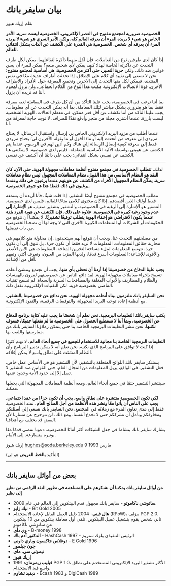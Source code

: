 # بيان سايفر بانك

بقلم إريك هيوز

**الخصوصية ضرورية لمجتمع مفتوح في العصر الإلكتروني.
الخصوصية ليست سرية. الأمر الخاص هو شيء لا يريده المرء
أن يعرفه العالم كله، ولكن الأمر السري
هو شيء لا يريده المرء أن يعرفه أي شخص. الخصوصية هي
القدرة على الكشف عن الذات بشكل انتقائي للعالم.**

إذا كان لدى طرفين نوع من التعاملات، فإن لكل منهما
ذاكرة لتفاعلهما. يمكن لكل طرف التحدث عن
ذاكرته الخاصة لهذا؛ كيف يمكن لأي شخص منعه؟ يمكن للمرء
أن يسن قوانين ضد ذلك، ولكن **حرية التعبير، حتى
أكثر من الخصوصية، هي أساسية لمجتمع مفتوح؛** نحن
لا نسعى إلى تقييد أي كلام على الإطلاق. إذا تحدثت أطراف عديدة
معًا في نفس المنتدى، فيمكن لكل منها التحدث إلى الآخرين
وتجميع المعرفة حول الأفراد
والأطراف الأخرى. قوة الاتصالات الإلكترونية
مكنت هذا النوع من الكلام الجماعي، ولن يزول لمجرد
أننا قد نريده أن يزول.

بما أننا نرغب في الخصوصية، يجب علينا التأكد من أن كل طرف في
المعاملة لديه معرفة فقط بما هو ضروري بشكل مباشر
لتلك المعاملة. بما أنه يمكن التحدث عن أي معلومات،
يجب علينا التأكد من أننا نكشف عن أقل قدر ممكن.
في معظم الحالات، الهوية الشخصية ليست بارزة. عندما أشتري
مجلة من متجر وأدفع نقدًا للصراف، لا توجد حاجة
لمعرفة من أنا.

عندما أطلب من مزود البريد الإلكتروني الخاص بي إرسال واستقبال
الرسائل، لا يحتاج مزودي إلى معرفة من أتحدث إليه أو ماذا أقول أو ما يقوله الآخرون لي؛
يحتاج مزودي فقط إلى معرفة كيفية إيصال الرسالة إلى هناك
وكم أدين لهم في الرسوم. عندما يتم الكشف عن هويتي
بواسطة الآلية الأساسية للمعاملة، فليس لدي
خصوصية. لا يمكنني هنا الكشف عن نفسي بشكل انتقائي؛ يجب علي دائمًا
أن أكشف عن نفسي.

---

لذلك، **تتطلب الخصوصية في مجتمع مفتوح أنظمة معاملات مجهولة الهوية.
حتى الآن، كان النقد هو النظام الأساسي
من هذا القبيل. نظام المعاملات المجهول ليس نظام
معاملات سرية. يمكّن النظام المجهول الأفراد من الكشف عن هويتهم عندما يرغبون في ذلك وعندما يرغبون في ذلك فقط؛
هذا هو جوهر الخصوصية.**

تتطلب الخصوصية في مجتمع مفتوح أيضًا التشفير. إذا قلت
شيئًا، فأنا أريده أن يسمعه فقط أولئك الذين أقصدهم.
إذا كان محتوى كلامي متاحًا للعالم، فليس لدي
خصوصية. التشفير هو الإشارة إلى الرغبة في الخصوصية،
والتشفير بتشفير ضعيف هو **الإشارة إلى عدم وجود
رغبة كبيرة في الخصوصية. علاوة على ذلك، فإن الكشف عن هوية الفرد
بثقة عندما يكون الافتراضي هو إخفاء الهوية يتطلب توقيعًا
تشفيريًا.** لا يمكننا أن نتوقع من الحكومات أو الشركات
أو المنظمات الكبيرة الأخرى التي لا وجه لها أن تمنحنا
الخصوصية من باب تفضلها.

من مصلحتهم التحدث عنا، ويجب أن نتوقع
أنهم سيتحدثون. إن محاولة منع كلامهم هي محاربة
حقائق المعلومات. المعلومات لا تريد فقط أن تكون حرة، بل تتوق إلى أن تكون حرة. تتوسع المعلومات لملء
مساحة التخزين المتاحة. المعلومات هي الابن الأصغر والأقوى للإشاعة؛
المعلومات أسرع قدمًا، ولديها المزيد من العيون،
وتعرف أكثر، وتفهم أقل من الإشاعة.

**يجب علينا الدفاع عن خصوصيتنا إذا أردنا أن نحظى بأي منها.**
يجب أن نجتمع وننشئ أنظمة تسمح
بإجراء معاملات مجهولة الهوية. لقد دافع الناس
عن خصوصيتهم لقرون بالهمسات والظلام والمظاريف والأبواب المغلقة والمصافحات السرية والسعاة.
لم تسمح تقنيات الماضي بخصوصية قوية،
لكن التقنيات الإلكترونية تفعل ذلك.

**نحن السايفر بانك ملتزمون ببناء أنظمة مجهولة الهوية. نحن ندافع عن خصوصيتنا بالتشفير،**
مع أنظمة إعادة توجيه البريد المجهولة، والتوقيعات الرقمية،
والنقود الإلكترونية.

---

**يكتب سايفر بانك التعليمات البرمجية. نحن نعلم أن شخصًا ما يجب عليه
كتابة برنامج للدفاع عن الخصوصية، وبما أننا لا نستطيع الحصول على
الخصوصية ما لم نفعلها جميعًا، فسوف نكتبها.** نحن
ننشر
التعليمات البرمجية الخاصة بنا حتى يتمكن زملاؤنا السايفر بانك من ممارستها
واللعب بها.

**التعليمات البرمجية الخاصة بنا مجانية للاستخدام للجميع في جميع أنحاء العالم.** لا نهتم كثيرًا
إذا كنت لا توافق على البرنامج الذي نكتبه. نحن
نعلم أنه لا يمكن تدمير البرنامج وأن النظام
المشتت على نطاق واسع لا يمكن إغلاقه.

يستنكر سايفر بانك اللوائح المتعلقة بالتشفير، لأن
التشفير هو في الأساس عمل خاص. فعل
التشفير، في الواقع، يزيل المعلومات من
المجال العام. حتى القوانين ضد التشفير لا تصل إلا إلى
حدود الأمة وحدود عنفها.

سينتشر التشفير حتمًا في جميع أنحاء العالم،
ومعه أنظمة المعاملات المجهولة التي
يجعلها ممكنة.

**لكي تكون الخصوصية منتشرة على نطاق واسع، يجب أن تكون جزءًا من
عقد اجتماعي. يجب على الناس أن يأتوا معًا ونشر هذه
الأنظمة من أجل الصالح العام.** تمتد الخصوصية فقط إلى
مدى تعاون المرء مع زملائه في المجتمع. نحن
السايفر بانك نسعى إلى أسئلتكم ومخاوفكم
ونأمل أن نشرككم حتى لا نخدع
أنفسنا. ومع ذلك، لن نتزحزح عن
مسارنا لأن البعض قد يختلف مع أهدافنا.

يشارك سايفر بانك بنشاط في جعل الشبكات أكثر أمانًا للخصوصية. دعونا نمضي قدمًا معًا بوتيرة متسارعة.
إلى الأمام.

إريك هيوز <hughes@soda.berkeley.edu>
9 مارس 1993

(التأكيد **بالخط العريض** هو لي)

---

## بعض من أوائل سايفر بانك

**من أوائل سايفر بانك
يمكننا أن نشكرهم على المساهمة في
تطوير النقد الرقمي من نظير إلى نظير**

* **ساتوشي ناكاموتو** - سايفر بانك مجهول
قدم البيتكوين إلى العالم في عام 2009.
* **نيك زابو** - Bit Gold 2005
* **هال فيني**- 2004 دليل العمل القابل لإعادة الاستخدام (RPoW)،
مؤلف PGP 2.0. ثاني شخص يقوم بتشغيل عميل البيتكوين. تلقى أول معاملة بيتكوين
من 10 بيتكوين من ساتوشي ناكاموتو
* **وي داي** - B-money 1998
* **الدكتور آدم باك** - HashCash 1997 - الرئيس التنفيذي
بلوك ستريم
* **دوغلاس جاكسون وباري داوني** - E Gold
1996
* **جون جيلمور**
* **تيموثي سي. ماي**
* **إريك هيوز**
* **فيليب زيمرمان:** 1991 PGP 1.0، الأكثر
تشفير البريد الإلكتروني المستخدم على نطاق واسع قيد الاستخدام.
* **ديفيد تشاوم** - Ecash 1983 و DigiCash 1989

---
